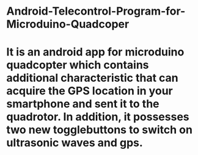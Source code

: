 # Android-Telecontrol-Program-for-Microduino-Quadcoper
# It is an android app for microduino quadcopter which contains additional characteristic that can acquire the GPS location in your smartphone and sent it to the quadrotor. In addition, it possesses two new togglebuttons to switch on ultrasonic waves and gps. 
